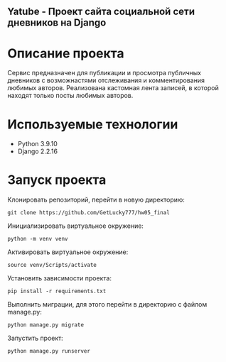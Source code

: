 ## Yatube - Проект сайта социальной сети дневников на Django

# Описание проекта

Сервис предназначен для публикации и просмотра публичных дневников с возможнастями отслеживания и комментирования любимых авторов.
Реализована кастомная лента записей, в которой находят только посты любимых авторов.

# Используемые технологии
- Python 3.9.10
- Django 2.2.16

# Запуск проекта
Клонировать репозиторий, перейти в новую директорию:
```
git clone https://github.com/GetLucky777/hw05_final
```
Инициализировать виртуальное окружение:
```
python -m venv venv
```
Активировать виртуальное окружение:
```
source venv/Scripts/activate
```
Установить зависимости проекта:
```
pip install -r requirements.txt
```
Выполнить миграции, для этого перейти в директорию с файлом manage.py:
```
python manage.py migrate
```
Запустить проект:
```
python manage.py runserver
```

